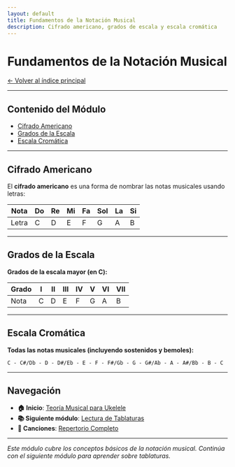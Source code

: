 ```yaml
---
layout: default
title: Fundamentos de la Notación Musical
description: Cifrado americano, grados de escala y escala cromática
---
```


# Fundamentos de la Notación Musical

[← Volver al índice principal](../README.md)

---

## Contenido del Módulo

- [Cifrado Americano](#cifrado-americano)
- [Grados de la Escala](#grados-de-la-escala)
- [Escala Cromática](#escala-cromática)

---

## Cifrado Americano

El **cifrado americano** es una forma de nombrar las notas musicales usando letras:

| Nota | Do | Re | Mi | Fa | Sol | La | Si |
| --- | --- | --- | --- | --- | --- | --- | --- |
| Letra | C | D | E | F | G | A | B |

---

## Grados de la Escala

**Grados de la escala mayor (en C):**

| Grado | I | II | III | IV | V | VI | VII |
| --- | --- | --- | --- | --- | --- | --- | --- |
| Nota | C | D | E | F | G | A | B |

---

## Escala Cromática

**Todas las notas musicales (incluyendo sostenidos y bemoles):**
```
C - C#/Db - D - D#/Eb - E - F - F#/Gb - G - G#/Ab - A - A#/Bb - B - C
```

---

## Navegación

- **🏠 Inicio**: [Teoría Musical para Ukelele](../README.md)
- **📚 Siguiente módulo**: [Lectura de Tablaturas](./tablaturas.md)
- **🎵 Canciones**: [Repertorio Completo](../canciones/)

---

*Este módulo cubre los conceptos básicos de la notación musical. Continúa con el siguiente módulo para aprender sobre tablaturas.*